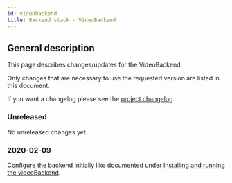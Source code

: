 ```yaml
---
id: videobackend
title: Backend stack - VideoBackend
---
```


## General description

This page describes changes/updates for the VideoBackend.

Only changes that are necessary to use the requested version are listed in this document.

If you want a changelog please see the [project changelog](https://github.com/CaritasDeutschland/caritas-onlineBeratung-videoBackend/blob/master/CHANGELOG.md).

### Unreleased

No unreleased changes yet.

### 2020-02-09

Configure the backend initially like documented under [Installing and running the videoBackend](../backend/videobackend.md).